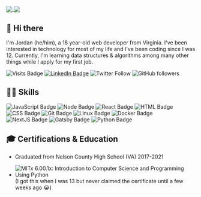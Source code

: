 <a href="https://github.com/anuraghazra/github-readme-stats">
  <img align="center" src="https://github-readme-stats.vercel.app/api?username=codedbyjordan&theme=midnight-purple" />
</a>
<a href="https://github.com/anuraghazra/github-readme-stats">
  <img align="center" src="https://github-readme-stats.vercel.app/api/top-langs/?username=codedbyjordan&theme=midnight-purple" />
</a>

## 👋 Hi there
I'm Jordan (he/him), a 18 year-old web developer from Virginia. I've been interested in technology for most of my life and I've been coding since I was 12. Currently, I'm learning data structures & algorithms among many other things while I apply for my first job.


![Visits Badge](https://badges.pufler.dev/visits/codedbyjordan/codedbyjordan?logo=GitHub&color=blueviolet&style=flat-square)
[![LinkedIn Badge](https://img.shields.io/badge/LinkedIn-Profile-informational?style=flat-square&logo=linkedin&logoColor=white&color=blue)](https://www.linkedin.com/in/jordan-baron-b90984201/)
![Twitter Follow](https://img.shields.io/twitter/follow/codedbyjordan?label=codedbyjordan&logo=twitter&color=blue&style=flat-square)
![GitHub followers](https://img.shields.io/github/followers/codedbyjordan?color=black&label=codedbyjordan&logo=GitHub&style=flat-square)


## 👨‍💻 Skills
![JavaScript Badge](https://img.shields.io/badge/JavaScript-yellow?logo=JavaScript&style=flat-square)
![Node Badge](https://img.shields.io/badge/Node.js-lightgreen?logo=Node.js&style=flat-square)
![React Badge](https://img.shields.io/badge/React-blue?logo=React&style=flat-square)
![HTML Badge](https://img.shields.io/badge/HTML-orange?logo=HTML5&style=flat-square)
![CSS Badge](https://img.shields.io/badge/CSS-blue?logo=CSS3&style=flat-square)
![Git Badge](https://img.shields.io/badge/Git-orange?logo=Git&style=flat-square)
![Linux Badge](https://img.shields.io/badge/Linux-gray?logo=Linux&style=flat-square)
![Docker Badge](https://img.shields.io/badge/Docker-blue?logo=Docker&style=flat-square)
![NextJS Badge](https://img.shields.io/badge/Next.js-black?logo=Next.js&style=flat-square)
![Gatsby Badge](https://img.shields.io/badge/Gatsby-blueviolet?logo=Gatsby&style=flat-square)
![Python Badge](https://img.shields.io/badge/Python-blue?logo=Python&style=flat-square)

## 🎓 Certifications & Education
- Graduated from Nelson County High School (VA) 2017-2021

- ![MITx 6.00.1x: Introduction to Computer Science and Programming Using Python](https://courses.edx.org/certificates/7379d0764cd3434ea2ccb6f9ec42234d) (I got this when I was 13 but never claimed the certificate until a few weeks ago 😭)

